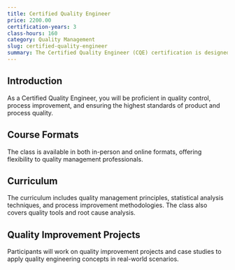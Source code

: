 ```yaml
---
title: Certified Quality Engineer
price: 2200.00
certification-years: 3
class-hours: 160
category: Quality Management
slug: certified-quality-engineer
summary: The Certified Quality Engineer (CQE) certification is designed for professionals specializing in quality control and process improvement. This comprehensive class covers quality management principles, statistical analysis, and process improvement methodologies. It equips candidates with the skills needed to ensure product and process quality.
---
```


## Introduction

As a Certified Quality Engineer, you will be proficient in quality control, process improvement, and ensuring the highest standards of product and process quality.

## Course Formats

The class is available in both in-person and online formats, offering flexibility to quality management professionals.

## Curriculum

The curriculum includes quality management principles, statistical analysis techniques, and process improvement methodologies. The class also covers quality tools and root cause analysis.

## Quality Improvement Projects

Participants will work on quality improvement projects and case studies to apply quality engineering concepts in real-world scenarios.

